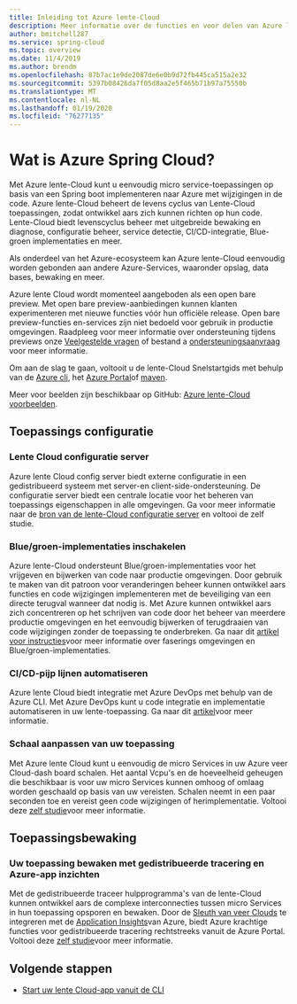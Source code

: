 ```yaml
---
title: Inleiding tot Azure lente-Cloud
description: Meer informatie over de functies en voor delen van Azure lente-Cloud voor het implementeren en beheren van Java lente-toepassingen in Azure.
author: bmitchell287
ms.service: spring-cloud
ms.topic: overview
ms.date: 11/4/2019
ms.author: brendm
ms.openlocfilehash: 87b7ac1e9de2087de6e0b9d72fb445ca515a2e32
ms.sourcegitcommit: 5397b08426da7f05d8aa2e5f465b71b97a75550b
ms.translationtype: MT
ms.contentlocale: nl-NL
ms.lasthandoff: 01/19/2020
ms.locfileid: "76277135"
---
```

# <a name="what-is-azure-spring-cloud"></a>Wat is Azure Spring Cloud?

Met Azure lente-Cloud kunt u eenvoudig micro service-toepassingen op basis van een Spring boot implementeren naar Azure met wijzigingen in de code.  Azure lente-Cloud beheert de levens cyclus van Lente-Cloud toepassingen, zodat ontwikkel aars zich kunnen richten op hun code.  Lente-Cloud biedt levenscyclus beheer met uitgebreide bewaking en diagnose, configuratie beheer, service detectie, CI/CD-integratie, Blue-groen implementaties en meer.

Als onderdeel van het Azure-ecosysteem kan Azure lente-Cloud eenvoudig worden gebonden aan andere Azure-Services, waaronder opslag, data bases, bewaking en meer.

Azure lente Cloud wordt momenteel aangeboden als een open bare preview. Met open bare preview-aanbiedingen kunnen klanten experimenteren met nieuwe functies vóór hun officiële release.  Open bare preview-functies en-services zijn niet bedoeld voor gebruik in productie omgevingen.  Raadpleeg voor meer informatie over ondersteuning tijdens previews onze [Veelgestelde vragen](https://azure.microsoft.com/support/faq/) of bestand a [ondersteuningsaanvraag](https://docs.microsoft.com/azure/azure-portal/supportability/how-to-create-azure-support-request) voor meer informatie.

Om aan de slag te gaan, voltooit u de lente-Cloud Snelstartgids met behulp van de [Azure cli](spring-cloud-quickstart-launch-app-cli.md), het [Azure Portal](spring-cloud-quickstart-launch-app-portal.md)of [maven](spring-cloud-quickstart-launch-app-maven.md).

Meer voor beelden zijn beschikbaar op GitHub: [Azure lente-Cloud voorbeelden](https://github.com/Azure-Samples/Azure-Spring-Cloud-Samples/tree/master/service-binding-cosmosdb-sql).

## <a name="application-configuration"></a>Toepassings configuratie

### <a name="spring-cloud-config-server"></a>Lente Cloud configuratie server

Azure lente Cloud config server biedt externe configuratie in een gedistribueerd systeem met server-en client-side-ondersteuning.  De configuratie server biedt een centrale locatie voor het beheren van toepassings eigenschappen in alle omgevingen.  Ga voor meer informatie naar de [bron van de lente-Cloud configuratie server](https://spring.io/projects/spring-cloud-config.md) en voltooi de zelf studie.

### <a name="enable-bluegreen-deployments"></a>Blue/groen-implementaties inschakelen

Azure lente-Cloud ondersteunt Blue/groen-implementaties voor het vrijgeven en bijwerken van code naar productie omgevingen.  Door gebruik te maken van dit patroon voor veranderingen beheer kunnen ontwikkel aars functies en code wijzigingen implementeren met de beveiliging van een directe terugval wanneer dat nodig is.  Met Azure kunnen ontwikkel aars zich concentreren op het schrijven van code door het beheer van meerdere productie omgevingen en het eenvoudig bijwerken of terugdraaien van code wijzigingen zonder de toepassing te onderbreken.  Ga naar dit [artikel voor instructies](spring-cloud-howto-staging-environment.md)voor meer informatie over faserings omgevingen en Blue/groen-implementaties.

### <a name="automate-cicd-pipelines"></a>CI/CD-pijp lijnen automatiseren

Azure lente Cloud biedt integratie met Azure DevOps met behulp van de Azure CLI.  Met Azure DevOps kunt u code integratie en implementatie automatiseren in uw lente-toepassing.  Ga naar dit [artikel](spring-cloud-howto-cicd.md)voor meer informatie.

### <a name="scale-your-application"></a>Schaal aanpassen van uw toepassing

Met Azure lente Cloud kunt u eenvoudig de micro Services in uw Azure veer Cloud-dash board schalen.  Het aantal Vcpu's en de hoeveelheid geheugen die beschikbaar is voor uw micro Services kunnen omhoog of omlaag worden geschaald op basis van uw vereisten.  Schalen neemt in een paar seconden toe en vereist geen code wijzigingen of herimplementatie.  Voltooi deze [zelf studie](spring-cloud-tutorial-scale-manual.md)voor meer informatie.

## <a name="application-monitoring"></a>Toepassingsbewaking

### <a name="monitor-your-application-using-distributed-tracing-and-azure-app-insights"></a>Uw toepassing bewaken met gedistribueerde tracering en Azure-app inzichten

Met de gedistribueerde traceer hulpprogramma's van de lente-Cloud kunnen ontwikkel aars de complexe interconnecties tussen micro Services in hun toepassing opsporen en bewaken.  Door de [Sleuth van veer Clouds](https://spring.io/projects/spring-cloud-sleuth) te integreren met de [Application Insights](../azure-monitor/insights/insights-overview.md)van Azure, biedt Azure krachtige functies voor gedistribueerde tracering rechtstreeks vanuit de Azure Portal.  Voltooi deze [zelf studie](spring-cloud-tutorial-distributed-tracing.md)voor meer informatie.

## <a name="next-steps"></a>Volgende stappen

- [Start uw lente Cloud-app vanuit de CLI](spring-cloud-quickstart-launch-app-cli.md)
